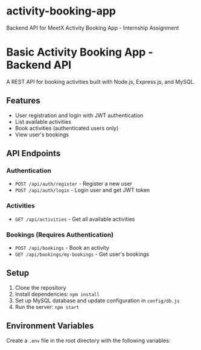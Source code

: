 # activity-booking-app

Backend API for MeetX Activity Booking App - Internship Assignment

# Basic Activity Booking App - Backend API

A REST API for booking activities built with Node.js, Express.js, and MySQL.

## Features

- User registration and login with JWT authentication
- List available activities
- Book activities (authenticated users only)
- View user's bookings

## API Endpoints

### Authentication

- `POST /api/auth/register` - Register a new user
- `POST /api/auth/login` - Login user and get JWT token

### Activities

- `GET /api/activities` - Get all available activities

### Bookings (Requires Authentication)

- `POST /api/bookings` - Book an activity
- `GET /api/bookings/my-bookings` - Get user's bookings

## Setup

1. Clone the repository
2. Install dependencies: `npm install`
3. Set up MySQL database and update configuration in `config/db.js`
4. Run the server: `npm start`

## Environment Variables

Create a `.env` file in the root directory with the following variables:
